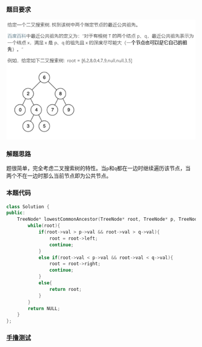 ### 题目要求

![](./pic/235.png)

### 解题思路

题很简单，完全考虑二叉搜索树的特性。当`p`和`q`都在一边时继续遍历该节点，当两个不在一边时那么当前节点即为公共节点。

### 本题代码

```c++
class Solution {
public:
    TreeNode* lowestCommonAncestor(TreeNode* root, TreeNode* p, TreeNode* q) {
        while(root){
            if(root->val > p->val && root->val > q->val){
                root = root->left;
                continue;
            }
            else if(root->val < p->val && root->val < q->val){
                root = root->right;
                continue;
            }
            else{
                return root;
            }
        }
        return NULL;
    }
};
```

### [手撸测试](https://leetcode-cn.com/problems/lowest-common-ancestor-of-a-binary-search-tree/) 


